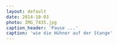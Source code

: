 ```yaml
---
layout: default
date: 2014-10-03
photo: IMG_7435.jpg
caption_header: 'Pause ...'
caption: 'wie die Hühner auf der Stange'
---
```

